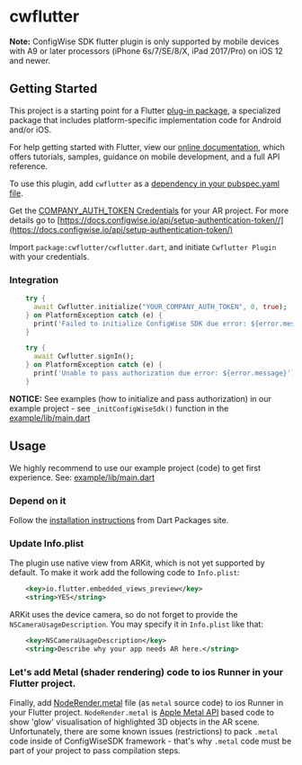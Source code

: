# cwflutter

**Note:** ConfigWise SDK flutter plugin is only supported by mobile devices with A9 or later processors 
(iPhone 6s/7/SE/8/X, iPad 2017/Pro) on iOS 12 and newer.

## Getting Started

This project is a starting point for a Flutter
[plug-in package](https://flutter.dev/developing-packages/),
a specialized package that includes platform-specific implementation code for
Android and/or iOS.

For help getting started with Flutter, view our 
[online documentation](https://flutter.dev/docs), which offers tutorials, 
samples, guidance on mobile development, and a full API reference.

To use this plugin, add `cwflutter` as a [dependency in your pubspec.yaml file](https://flutter.io/platform-plugins/).

Get the [COMPANY_AUTH_TOKEN Credentials](https://manage.configwise.io) for your AR project. For more details go to [https://docs.configwise.io/api/setup-authentication-token//](https://docs.configwise.io/api/setup-authentication-token/)

Import `package:cwflutter/cwflutter.dart`, and initiate `Cwflutter Plugin` with your credentials.

### Integration

```dart
    try {
      await Cwflutter.initialize("YOUR_COMPANY_AUTH_TOKEN", 0, true);
    } on PlatformException catch (e) {
      print('Failed to initialize ConfigWise SDK due error: ${error.message}');
    }

    try {
      await Cwflutter.signIn();
    } on PlatformException catch (e) {
      print('Unable to pass authorization due error: ${error.message}');
    }
```

**NOTICE:** See examples (how to initialize and pass authorization) in our example project - see `_initConfigWiseSdk()` function in the 
[example/lib/main.dart](example/lib/main.dart)  

## Usage

We highly recommend to use our example project (code) to get first experience.
See: [example/lib/main.dart](example/lib/main.dart)

### Depend on it

Follow the [installation instructions](https://pub.dartlang.org/packages/cwflutter#-installing-tab-) from Dart Packages site.

### Update Info.plist

The plugin use native view from ARKit, which is not yet supported by default. To make it work add the following code to `Info.plist`:
```xml
    <key>io.flutter.embedded_views_preview</key>
    <string>YES</string>
```
ARKit uses the device camera, so do not forget to provide the `NSCameraUsageDescription`. You may specify it in `Info.plist` like that:
```xml
    <key>NSCameraUsageDescription</key>
    <string>Describe why your app needs AR here.</string>
```

### Let's add Metal (shader rendering) code to ios Runner in your Flutter project.

Finally, add [NodeRender.metal](example/ios/Runner/NodeRender.metal) file (as `metal` source code) to ios Runner in your Flutter project.
`NodeRender.metal` is [Apple Metal API](https://developer.apple.com/metal/) based code to show 'glow' visualisation of highlighted 3D objects in the AR scene.
Unfortunately, there are some known issues (restrictions) to pack `.metal` code inside of ConfigWiseSDK framework - that's why `.metal` code must 
be part of your project to pass compilation steps.  
